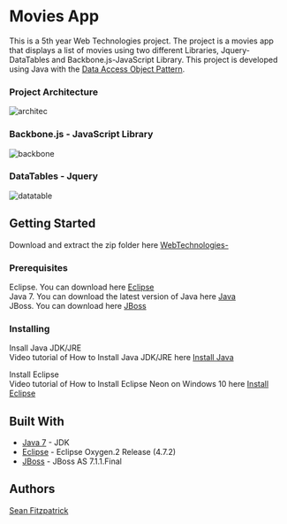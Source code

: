 # Movies App

This is a 5th year Web Technologies project. The project is a movies app that displays a list of movies using two different Libraries, Jquery-DataTables and Backbone.js-JavaScript Library. This project is developed using Java with the [Data Access Object Pattern](http://www.oracle.com/technetwork/java/dataaccessobject-138824.html).         

### Project Architecture
![architec](https://user-images.githubusercontent.com/9217947/41192373-fe5c271c-6bfc-11e8-8541-eeafe8cd648f.png)

### Backbone.js - JavaScript Library
![backbone](https://user-images.githubusercontent.com/9217947/41192559-eb193c50-6bff-11e8-8703-017b4366a048.png)

### DataTables - Jquery
![datatable](https://user-images.githubusercontent.com/9217947/41192542-9fc6196c-6bff-11e8-8a9e-a10b73dcb3af.png)


## Getting Started

Download and extract the zip folder here [WebTechnologies-](https://github.com/seanJosephFitzpatrick/WebTechnologies-/archive/master.zip)            

### Prerequisites

Eclipse. You can download here [Eclipse](http://www.eclipse.org/downloads/eclipse-packages/)                 
Java 7. You can download the latest version of Java here [Java](http://www.oracle.com/technetwork/java/javase/downloads/java-archive-downloads-javase7-521261.html)            
JBoss. You can download here [JBoss](http://jbossas.jboss.org/downloads)

### Installing

Insall Java JDK/JRE                
Video tutorial of How to Install Java JDK/JRE here [Install Java](https://www.youtube.com/watch?v=FzKcJK68z2k)      

Install Eclipse             
Video tutorial of How to Install Eclipse Neon on Windows 10 here [Install Eclipse](https://www.youtube.com/watch?v=WIzzHeWukUU)         

## Built With

* [Java 7](http://www.oracle.com/technetwork/java/javase/downloads/java-archive-downloads-javase7-521261.html) - JDK
* [Eclipse](http://www.eclipse.org/downloads/eclipse-packages/)  - Eclipse Oxygen.2 Release (4.7.2)
* [JBoss](http://jbossas.jboss.org/downloads)  - JBoss AS 7.1.1.Final


## Authors

[Sean Fitzpatrick](https://github.com/seanJosephFitzpatrick) 
